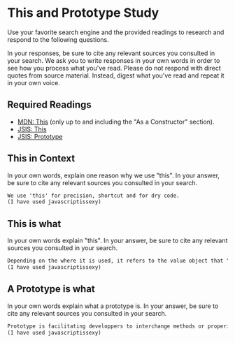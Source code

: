 # This and Prototype Study

Use your favorite search engine and the provided readings to research and
respond to the following questions.

In your responses, be sure to cite any relevant sources you consulted in your
search. We ask you to write responses in your own words in order to see how you
process what you've read. Please do not respond with direct quotes from source
material. Instead, digest what you've read and repeat it in your own voice.

## Required Readings

-   [MDN: This](https://developer.mozilla.org/en-US/docs/Web/JavaScript/Reference/Operators/this)
(only up to and including the "As a Constructor" section).
-   [JSIS: This](http://javascriptissexy.com/understand-javascripts-this-with-clarity-and-master-it/)
-   [JSIS: Prototype](http://javascriptissexy.com/javascript-prototype-in-plain-detailed-language/)

## This in Context

In your own words, explain one reason why we use "this". In your answer, be
sure to cite any relevant sources you consulted in your search.

```md
We use 'this' for precision, shortcut and for dry code.
(I have used javascriptissexy)
```

## This is what

In your own words explain "this".  In your answer, be
sure to cite any relevant sources you consulted in your search.

```md
Depending on the where it is used, it refers to the value object that "this' exist. if it is used globaly, it will can cover everything in glob, however with the use of "strict", it will be undefined. On the other hand, when it is executed as a method of an object it addressed the value of the object.
(I have used javascriptissexy)
```

## A Prototype is what

In your own words explain what a prototype is.  In your answer, be
sure to cite any relevant sources you consulted in your search.

```md
Prototype is facilitating developpers to interchange methods or properities of a function for another function or Object method for another Object.
(I have used javascriptissexy)
```

